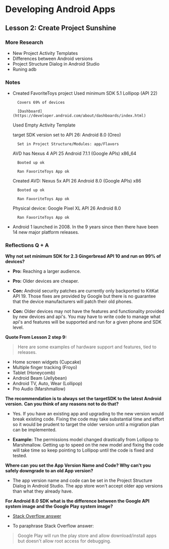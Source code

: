 # Developing Android Apps

## Lesson 2: Create Project Sunshine

### More Research
* New Project Activity Templates
* Differences between Android versions
* Project Structure Dialog in Android Studio
* Runing adb



### Notes

* Created FavoriteToys project
	Used minimum SDK 5.1 Lollipop (API 22)
	
		Covers 69% of devices
		
		[Dashboard](https://developer.android.com/about/dashboards/index.html)
		
	Used Empty Activity Template
	
	target SDK version set to API 26: Android 8.0 (Oreo)
	
		Set in Project Structure/Modules: app/Flavors
		
	AVD has Nexus 4 API 25 Android 7.1.1 (Google APIs) x86_64
	
		Booted up ok
		
		Ran FavoriteToys App ok
		
	Created AVD: Nexus 5x API 26 Android 8.0 (Google APIs) x86
	
		Booted up ok
		
		Ran FavoriteToys App ok
		
	Physical device: Google Pixel XL API 26 Android 8.0
	
		Ran FavoriteToys App ok
		
* Android 1 launched in 2008. In the 9 years since then there have been 14 new major
platform releases.



### Reflections Q + A

**Why not set minimum SDK for 2.3 Gingerbread API 10 and run on 99% of devices?**

* **Pro:** Reaching a larger audience.

* **Pro:** Older devices are cheaper.

* **Con:** Android security patches are currently only backported to KitKat API 19.
Those fixes are provided by Google but there is no guarantee that the device
manufacturers will patch their old phones.

* **Con:** Older devices may not have the features and functionality provided by new
devices and api's. You may have to write code to manage what api's and features
will be supported and run for a given phone and SDK level.

**Quote From Lesson 2 step 9:**

> Here are some examples of hardware support and features, tied to releases.
* Home screen widgets (Cupcake)
* Multiple finger tracking (Froyo)
* Tablet (Honeycomb)
* Android Beam (Jellybean)
* Android TV, Auto, Wear (Lollipop)
* Pro Audio (Marshmallow)


**The recommendation is to always set the targetSDK to the latest Android version.**
**Can you think of any reasons not to do that?**

* Yes. If you have an existing app and upgrading to the new version would break
existing code. Fixing the code may take substantial time and effort so it would
be prudent to target the older version until a migration plan can be implemented.

* **Example:** The permissions model changed drastically from Lollipop to
Marshmallow. Getting up to speed on the new model and fixing the code will
take time so keep pointing to Lollipop until the code is fixed and tested.


**Where can you set the App Version Name and Code? Why can't you safely downgrade**
**to an old App version?**

* The app version name and code can be set in the Project Structure Dialog in
Android Studio. The app store won't accept older app versions than what they already
have.


**For Android 8.0 SDK what is the difference between the Google API system
image and the Google Play system image?**

* [Stack Overflow answer](https://stackoverflow.com/questions/45664516/difference-between-google-api-intel-x86-atom-and-google-play-intel-x86-atom-syte)

* To paraphrase Stack Overflow answer:
> Google Play will run the play store and allow download/install
apps but doesn't allow root access for debugging.
 